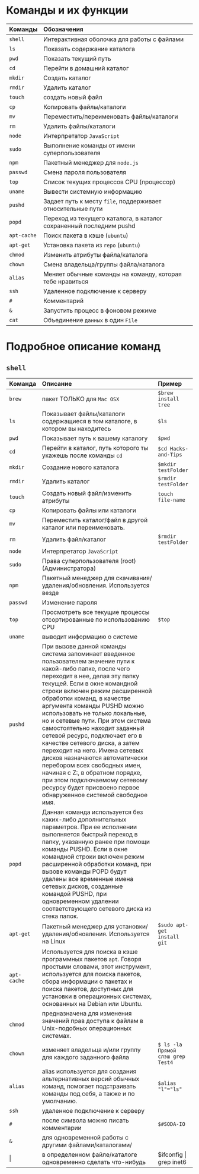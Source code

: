 # Команды и их функции

| Команды                                                       |Обозначения             |
|:-------------------------------------------------------------|:----------------------------------|
| `shell` |Интерактивная оболочка для работы с файлами|
| `ls` |Показать содержание каталога|
| `pwd` |Показать текущий путь|
| `cd` |Перейти в домашний каталог|
| `mkdir` |Создать каталог|
| `rmdir` |Удалить каталог|
| `touch`| создать новый файл |
| `cp` |Копировать файлы/каталоги |
| `mv` |Переместить/переименовать файлы/каталоги|
| `rm` |Удалить файлы/каталоги|
| `node` |Интерпретатор `JavaScript`|
| `sudo` |Выполнение команды от имени суперпользователя|
| `npm` |Пакетный менеджер для `node.js`|
| `passwd` |Смена пароля пользователя| 
| `top`       |Список текущих процессов CPU (процессор)|
| `uname`     |Вывести системную информацию|
| `pushd` |Задает путь к месту `file`, поддерживает относительные пути|
| `popd` |Переход из текущего каталога, в каталог сохраненный последним pushd | 
| `apt-cache` | Поиск пакета в кэше (`ubuntu`)|
| `apt-get` |Установка пакета из `repo` (`ubuntu`)|
| `chmod` | Изменить атрибуты файла/каталога |
| `chown` |Смена владельца/группы файла/каталога|
| `alias` |Меняет обычные команды на команду, которая тебе нравиться|
| `ssh` | Удаленное подключение к серверу|
| `#` |Комментарий|
| `&` |Запустить процесс в фоновом режиме|
| `cat`|Объединение `данных` в один `File`|


# Подробное описание команд


## `shell` 
|Команда|Описание|Пример|
|:---------------------|:-------------------|:-----------|
|`brew`|пакет ТОЛЬКО для `Mac OSX`|`$brew install tree`| 
|`ls`| Показывает файлы/каталоги содержащиеся в том каталоге, в котором вы находитесь|`$ls`|
|`pwd`| Показывает путь к вашему каталогу|`$pwd`|
|`cd`| Перейти в каталог, путь которого ты укажешь после команды `cd`|`$cd Hacks-and-Tips`|
|`mkdir`| Создание нового каталога|`$mkdir testFolder`|
|`rmdir` | Удалить каталог|`$rmdir testFolder`|
|`touch` | Создать новый файл/изменить атрибуты | `touch file-name`|
|`cp`  |Копировать файлы или каталоги|
|`mv`  |Переместить каталог/файл в другой каталог или переименовать.|
|`rm`  |Удалить файл/каталог |`$rmdir testFolder`|
|`node` | Интерпретатор `JavaScript`|
|`sudo` | Права суперпользователя (root)(Администратора)|
|`npm`  |Пакетный менеджер для скачивания/удаления/обновления. Используется везде|
|`passwd`|  Изменение пароля|
|`top`  |Просмотреть все текущие процессы отсортированные по использованию CPU|`$top`  |    
|`uname`|  выводит информацию о системе |  
|`pushd`|  При вызове данной команды система запоминает введенное пользователем значение пути к какой-либо папке, после чего переходит в нее, делая эту папку текущей. Если в окне командной строки включен режим расширенной обработки команд, в качестве аргумента команды PUSHD можно использовать не только локальные, но и сетевые пути. При этом система самостоятельно находит заданный сетевой ресурс, подключает его в качестве сетевого диска, а затем переходит на него. Имена сетевых дисков назначаются автоматически перебором всех свободных имен, начиная с Z:, в обратном порядке, при этом подключаемому сетевому ресурсу будет присвоено первое обнаруженное системой свободное имя.|
|`popd`|  Данная команда используется без каких-либо дополнительных параметров. При ее исполнении выполняется быстрый переход в папку, указанную ранее при помощи команды PUSHD. Если в окне командной строки включен режим расширенной обработки команд, при вызове команды POPD будут удалены все временные имена сетевых дисков, созданные командой PUSHD, при одновременном удалении соответствующего сетевого диска из стека папок.|
|`apt-get`|  Пакетный менеджер для установки/удаления/обновления. Используется на Linux|`$sudo apt-get install git`|
|`apt-cache` | Используется для поиска в кэше программных пакетов `apt`. Говоря простыми словами, этот инструмент, используется для поиска пакетов, сбора информации о пакетах и поиска пакетов, доступных для установки в операционных системах, основанных на Debian или Ubuntu.|
|`chmod` | предназначена для изменения значений прав доступа к файлам в Unix-подобных операционных системах.|
|`chown`|  изменяет владельца и/или группу для каждого заданного файла|``$ ls -la Прямой слэш grep Test4``|
|`alias`|  alias используется для создания альтернативных версий обычных команд, помогает подстраивать команды под себя, а также и по умолчанию.|``$alias "l"="ls"``|
|`ssh`|  удаленное подключение к серверу|
|`#`  |после символа можно писать комментарии|`$#SODA-IO`|
|`&` | для одновременной работы с другими файлами/каталогами/|
| &#124;  | в определенном файле/каталоге одновременно сделать что-нибудь| $ifconfig &#124; grep inet6 |



